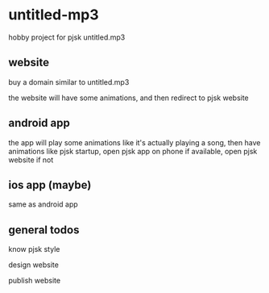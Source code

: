 # untitled-mp3

hobby project for pjsk untitled.mp3

## website

buy a domain similar to untitled.mp3

the website will have some animations, and then redirect to pjsk website

## android app

the app will play some animations like it's actually playing a song, then have animations like pjsk startup, open pjsk app on phone if available, open pjsk website if not

## ios app (maybe)

same as android app

## general todos

know pjsk style

design website

publish website
